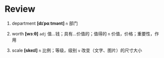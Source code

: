 # Review
1. department **[dɪˈpɑːtmənt]** `n` 部门

2. worth **[wɜːθ]** `adj` 值...钱；具有...价值的；值得的 `n` 价值，价格；重要性，作用

3. scale **[skeɪl]** `n` 比例；等级，级别 `v` 改变（文字、图片）的尺寸大小

